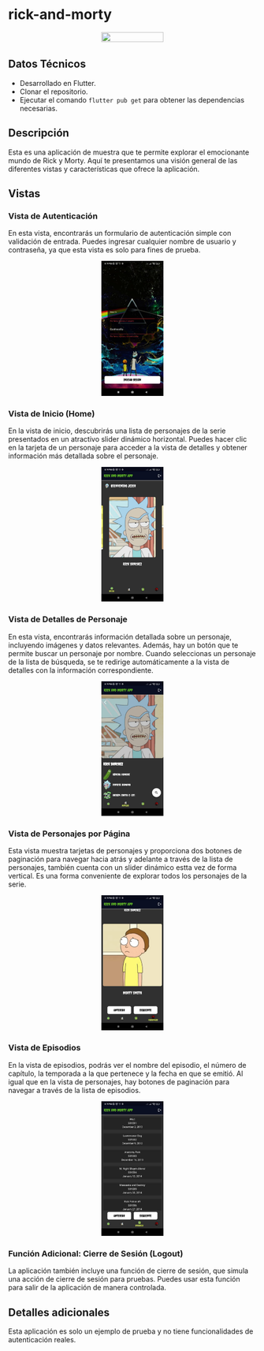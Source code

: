 # rick-and-morty
<p align="center">
<img src="https://www.freepnglogos.com/uploads/rick-and-morty-png/rick-and-morty-portal-shoes-white-clothing-zavvi-23.png" width=50% height=50%>
</p>

## Datos Técnicos

- Desarrollado en Flutter.
- Clonar el repositorio.
- Ejecutar el comando `flutter pub get` para obtener las dependencias necesarias.

## Descripción

Esta es una aplicación de muestra que te permite explorar el emocionante mundo de Rick y Morty. Aquí te presentamos una visión general de las diferentes vistas y características que ofrece la aplicación.

## Vistas

### Vista de Autenticación

En esta vista, encontrarás un formulario de autenticación simple con validación de entrada. Puedes ingresar cualquier nombre de usuario y contraseña, ya que esta vista es solo para fines de prueba.
<p align="center">
  <img src="https://github.com/DeveloperMat/rick-and-morty/blob/main/assets/images/aplicacion/auth.jpg" width=25% height=25%>
</p>

### Vista de Inicio (Home)

En la vista de inicio, descubrirás una lista de personajes de la serie presentados en un atractivo slider dinámico horizontal. Puedes hacer clic en la tarjeta de un personaje para acceder a la vista de detalles y obtener información más detallada sobre el personaje.
<p align="center">
  <img src="https://github.com/DeveloperMat/rick-and-morty/blob/main/assets/images/aplicacion/home.jpg" width=25% height=25%>
</p>

### Vista de Detalles de Personaje

En esta vista, encontrarás información detallada sobre un personaje, incluyendo imágenes y datos relevantes. Además, hay un botón que te permite buscar un personaje por nombre. Cuando seleccionas un personaje de la lista de búsqueda, se te redirige automáticamente a la vista de detalles con la información correspondiente.
<p align="center">
<img src="https://github.com/DeveloperMat/rick-and-morty/blob/main/assets/images/aplicacion/details.jpg" width=25% height=25%>
</p>

### Vista de Personajes por Página

Esta vista muestra tarjetas de personajes y proporciona dos botones de paginación para navegar hacia atrás y adelante a través de la lista de personajes, también cuenta con un slider dinámico estta vez de forma vertical. Es una forma conveniente de explorar todos los personajes de la serie.
<p align="center">
<img src="https://github.com/DeveloperMat/rick-and-morty/blob/main/assets/images/aplicacion/characters.jpg" width=25% height=25%>
</p>

### Vista de Episodios

En la vista de episodios, podrás ver el nombre del episodio, el número de capítulo, la temporada a la que pertenece y la fecha en que se emitió. Al igual que en la vista de personajes, hay botones de paginación para navegar a través de la lista de episodios.
<p align="center">
<img src="https://github.com/DeveloperMat/rick-and-morty/blob/main/assets/images/aplicacion/episodes.jpg" width=25% height=25%>
</p>


### Función Adicional: Cierre de Sesión (Logout)

La aplicación también incluye una función de cierre de sesión, que simula una acción de cierre de sesión para pruebas. Puedes usar esta función para salir de la aplicación de manera controlada.

## Detalles adicionales

Esta aplicación es solo un ejemplo de prueba y no tiene funcionalidades de autenticación reales.
